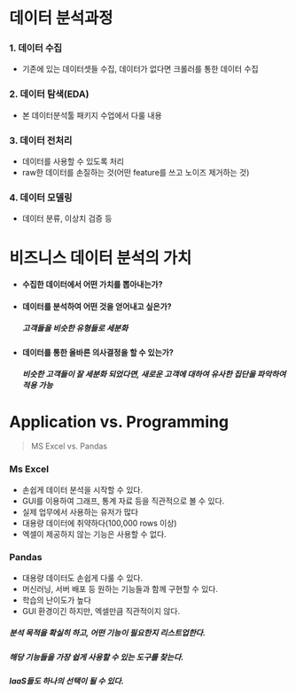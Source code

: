 # 데이터 분석과정

### 1. 데이터 수집

- 기존에 있는 데이터셋들 수집, 데이터가 없다면 크롤러를 통한 데이터 수집

### 2. 데이터 탐색(EDA)

- 본 데이터분석툴 패키지 수업에서 다룰 내용

### 3. 데이터 전처리

- 데이터를 사용할 수 있도록 처리
- raw한 데이터를 손질하는 것(어떤 feature를 쓰고 노이즈 제거하는 것)

### 4. 데이터 모델링

- 데이터 분류, 이상치 검증 등



# 비즈니스 데이터 분석의 가치

- #### 수집한 데이터에서 어떤 가치를 뽑아내는가?

- #### 데이터를 분석하여 어떤 것을 얻어내고 싶은가?

  ##### 고객들을 비슷한 유형들로 세분화

- #### 데이터를 통한 올바른 의사결정을 할 수 있는가?

  ##### 비슷한 고객들이 잘 세분화 되었다면, 새로운 고객에 대하여 유사한 집단을 파악하여 적용 가능



# Application vs. Programming

> MS Excel vs. Pandas

### Ms Excel

- 손쉽게 데이터 분석을 시작할 수 있다.
- GUI를 이용하여 그래프, 통계 자료 등을 직관적으로 볼 수 있다.
- 실제 업무에서 사용하는 유저가 많다
- 대용량 데이터에 취약하다(100,000 rows 이상)
- 엑셀이 제공하지 않는 기능은 사용할 수 없다.

### Pandas

- 대용량 데이터도 손쉽게 다룰 수 있다.
- 머신러닝, 서버 배포 등 원하는 기능들과 함께 구현할 수 있다.
- 학습의 난이도가 높다
- GUI 환경이긴 하지만, 엑셀만큼 직관적이지 않다.



##### 분석 목적을 확실히 하고, 어떤 기능이 필요한지 리스트업한다.

##### 해당 기능들을 가장 쉽게 사용할 수 있는 도구를 찾는다.

##### IaaS들도 하나의 선택이 될 수 있다.



# 
